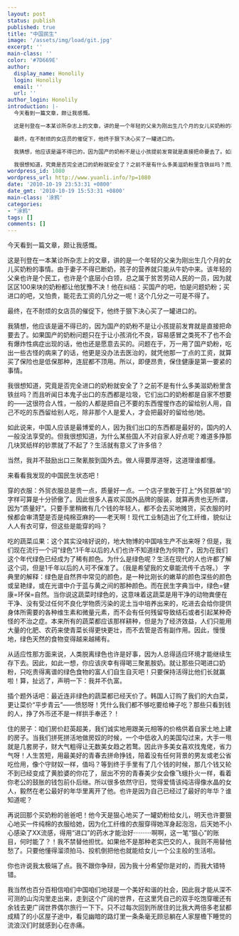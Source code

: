 ```yaml
---
layout: post
status: publish
published: true
title: "中国民生"
image: '/assets/img/load/git.jpg'
excerpt: ''
main-class: ''
color: '#7D669E'
author:
  display_name: Honolily
  login: Honolily
  email: ''
  url: ''
author_login: Honolily
introduction: |-
  今天看到一篇文章，颇让我感慨。

  这是刊登在一本某诊所杂志上的文章，讲的是一个年轻的父亲为刚出生几个月的女儿买奶粉的事情。由于妻子不得已断奶，孩子的营养就只能从牛奶中来。该年轻的父亲也许是个民工，也许是个底层小白领，总之属于贫苦劳动人民的一员，因为就区区100来块的奶粉都让他犹豫不决！他在纠结：买国产的吧，怕是问题奶粉；买进口的吧，又怕贵，能花去工资的几分之一呢！这个几分之一可是不得了。

  最终，在不耐烦的女店员的催促下，他终于狠下决心买了一罐进口的。

  我猜想，他应该是逼不得已的，因为国产的奶粉不是让小孩提前发育就是直接把命要去了。如果国产的奶粉问题只在于让小孩消化不良，容易感冒之类死不了也不会有爆炸性病症出现的话，他也还是愿意去买的。问题在于，万一用了国产奶粉，吃出一些古怪的病来了的话，他更是没办法去医治的，就凭他那一丁点的工资，就算买了保险也是低保那种，连屁都不顶用。所以，即便昂贵，保住健康是第一要紧的事情。

  我很想知道，究竟是否完全进口的奶粉就安全了？之前不是有什么多美滋奶粉里含铁丝吗？而且听闻日本鬼子出口的东西都是垃圾，它们出口的奶粉都是自家不想要的&mdash;&mdash;这很符合人性，一般的人都是把自己不要的东西惺惺作态的留给别人用，自己不吃的东西留给别人吃，除非那个人是爱人，才会把最好的留给他/她。
wordpress_id: 1080
wordpress_url: http://www.yuanli.info/?p=1080
date: '2010-10-19 23:53:31 +0800'
date_gmt: '2010-10-19 15:53:31 +0800'
main-class: '涂鸦'
categories:
- "涂鸦"
tags: []
comments: []
---
```

今天看到一篇文章，颇让我感慨。

这是刊登在一本某诊所杂志上的文章，讲的是一个年轻的父亲为刚出生几个月的女儿买奶粉的事情。由于妻子不得已断奶，孩子的营养就只能从牛奶中来。该年轻的父亲也许是个民工，也许是个底层小白领，总之属于贫苦劳动人民的一员，因为就区区100来块的奶粉都让他犹豫不决！他在纠结：买国产的吧，怕是问题奶粉；买进口的吧，又怕贵，能花去工资的几分之一呢！这个几分之一可是不得了。

最终，在不耐烦的女店员的催促下，他终于狠下决心买了一罐进口的。

我猜想，他应该是逼不得已的，因为国产的奶粉不是让小孩提前发育就是直接把命要去了。如果国产的奶粉问题只在于让小孩消化不良，容易感冒之类死不了也不会有爆炸性病症出现的话，他也还是愿意去买的。问题在于，万一用了国产奶粉，吃出一些古怪的病来了的话，他更是没办法去医治的，就凭他那一丁点的工资，就算买了保险也是低保那种，连屁都不顶用。所以，即便昂贵，保住健康是第一要紧的事情。

我很想知道，究竟是否完全进口的奶粉就安全了？之前不是有什么多美滋奶粉里含铁丝吗？而且听闻日本鬼子出口的东西都是垃圾，它们出口的奶粉都是自家不想要的&mdash;&mdash;这很符合人性，一般的人都是把自己不要的东西惺惺作态的留给别人用，自己不吃的东西留给别人吃，除非那个人是爱人，才会把最好的留给他/她。

如此说来，中国人应该是最博爱的人，因为我们出口的东西都是最好的，国内的人一般没法享受的。但我很想知道，为什么某些国人不对自家人好点呢？难道多挣那几块冥纸样的钞票就了不起了？生活就有意义了许多倍？

当然，我并不鼓励出口三聚氰胺到国外去。做人得要厚道呀，这道理谁都懂。

来看看我发现的中国民生状态吧！

穿的衣服：外贸衣服总是贵一点，质量好一点。一个店子里敢于打上&ldquo;外贸原单&ldquo;的字样可算是十分骄傲了。因此很多人喜欢买国外品牌的服装，就算再贵也无所谓，因为&rdquo;质量好&ldquo;。只要手里稍微有几个钱的年轻人，都不会去买地摊货，买衣服的时候都会审清楚是否是纯棉亚麻的&mdash;&mdash;老天啊！现代工业制造出了化工纤维，貌似让人人有衣可穿，但这些是能穿的吗？

吃的蔬菜瓜果：这个其实没啥好说的，地大物博的中国啥生产不出来呀？但是，我们现在流行一个词&ldquo;绿色&rdquo;.1千年以后的人们也许不知道绿色为何物了，因为在我们这个年代绿色已经成为了稀有颜色。为什么是绿色呢？生活在现代的人也许都了解这个词，但是1千年以后的人可不保准了。（我是希望我的文章能流传千古呀。） 字典里的解释：绿色是自然界中常见的颜色，是一种比刚长的嫩草的颜色深些的颜色或呈艳绿，或在光谱中介于蓝与黄之间的那种颜色。而在民生字典当中，绿色=健康=环保=自然。当你说这蔬菜时绿色的，这意味着这蔬菜是用干净的动物粪便在干净、没有受过任何不良化学物质污染的泥土当中培养出来的，吃进去会给你提供身体所需要的各种维生素和微量元素，而不会有任何残留导致结石或者引起某种奇怪的不治之症。本来所有的蔬菜都应该那样耕种，但是为了经济效益，人们只能用大量的化肥、农药来使青菜长得更快更壮，而不去管是否有副作用。因此，慢慢地，绿色天然的食物变得越来越稀有。

从适应性那方面来说，人类脱离绿色也许是好事，因为人总得适应环境才能继续生存下去。因此，如此一想，你应该庆幸有得喝三聚氰胺奶。就让那些只喝进口奶粉，只吃贵得离谱的绿色食物的富人们自生自灭吧！只要保持活得比他们长就赢啦！算，扯远了，声明一下：我并不仇富。

插个题外话吧：最近连非绿色的蔬菜都已经天价了。韩国人订购了我们的大白菜，更让菜价&ldquo;平步青云&rdquo;&mdash;&mdash;愤怒呀！凭什么我们都不够吃要给棒子吃？那些只看到钱的人，挣了外币还不是一样拱手奉还？！

住的房子：咱们房价赶英超美，我们诚实地用跟美元相等的价格供着自家土地上建的房子。当我们拼死拼活地做房奴的时候，一个中低收入的美国勾过来，大手一甩就是几套房子，财大气粗得让无数美女趋之若鹜。因此许多美女喜欢找鬼佬，省力气呀！人生苦短，用最美好的青春去拼命挣钱，陪着没有任何背景的男友或老公省吃俭用，像个守财奴一样，值吗？等到终于手里有了几个钱的时候，那几个钱又轮不到已经变成了黄脸婆的你花了，层出不穷的青春美少女会像飞蛾扑火一样，看着你老公的鼓胀的钱包前仆后继。所以很多依然守旧，觉得爱情该纯洁得像水晶的女人，毅然在老公最好的年华里离开了他。也许是因为自己已经过了最好的年华？谁知道呢？

再说回那个买奶粉的爸爸吧！他今天是狠心地买了一罐奶粉给女儿，明天也许要狠心地买一件纯棉的衣服给她，因为化工纤维的衣服穿得她浑身起泡泡，后天她不小心感染了XX流感，得用&ldquo;进口&rdquo;的药水才能治好&middot;&middot;&middot;&middot;&middot;&middot;&middot;&middot;&middot;&middot;啊啊，这一笔&ldquo;狠心&rdquo;的账目，何时能了？！我不禁替他担忧。如果他不是那种老实巴交的人，我则不用替他愁了。只要他懂得溜须拍马、投机倒把他也就能给女儿一个公主般的生活啦。

你也许说我太极端了点。我不跟你争辩，因为我十分希望你是对的，而我大错特错。

我当然也百分百相信咱们中国咱们地球是一个美好和谐的社会，因此我才能从深不可测的山沟沟里走出来，走到这个广阔的世界，在这里凭自己的双手吃饱穿暖还有余钱去更广阔世界偶尔旅行一下下。只不过每次回到所居住的比我大两倍多老鼠都成精了的小区屋子途中，看见幽暗的路灯里一条条毫无顾忌躺在人家屋檐下睡觉的流浪汉们时就感到心在赤痛。


